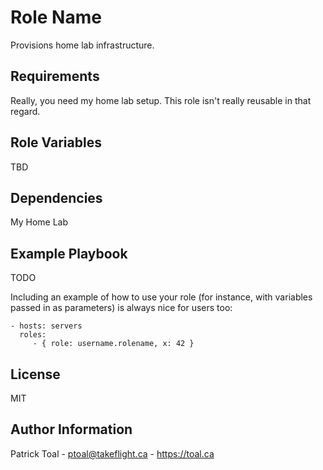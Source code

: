 Role Name
=========

Provisions home lab infrastructure.

Requirements
------------

Really, you need my home lab setup.  This role isn't really reusable in that regard.

Role Variables
--------------

TBD

Dependencies
------------

My Home Lab

Example Playbook
----------------

TODO

Including an example of how to use your role (for instance, with variables passed in as parameters) is always nice for users too:

    - hosts: servers
      roles:
         - { role: username.rolename, x: 42 }

License
-------

MIT

Author Information
------------------

Patrick Toal - ptoal@takeflight.ca - https://toal.ca
